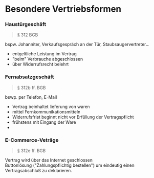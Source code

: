# Besondere Vertriebsformen

### Haustürgeschäft
> § 312 BGB  

bspw. Johanniter, Verkaufsgespräch an der Tür, Staubsaugervertreter...
- entgeltliche Leistung im Vertrag
- "beim" Verbrauche abgeschlossen
- über Widerrufsrecht belehrt 

### Fernabsatzgeschäft
> § 312b ff.  BGB

bswp. per Telefon, E-Mail
- Vertrag beinhaltet lieferung von waren
- mittel Fernkommunikationsmitteln
- Widerrufsfrist beginnt nicht vor Erfüllung der Vertragspflicht
- frühstens mit Eingang der Ware
- 
### E-Commerce-Veträge
>§ 312e ff. BGB

Vertrag wird über das Internet geschlossen  
Buttonlösung ("Zahlungspflichtig bestellen") um eindeutig einen Vertragsabschluß zu deklarieren.
